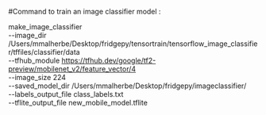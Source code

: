 #Command to train an image classifier model : 

make_image_classifier \
  --image_dir /Users/mmalherbe/Desktop/fridgepy/tensortrain/tensorflow_image_classifier/tffiles/classifier/data \
  --tfhub_module https://tfhub.dev/google/tf2-preview/mobilenet_v2/feature_vector/4 \
  --image_size 224 \
  --saved_model_dir /Users/mmalherbe/Desktop/fridgepy/imageclassifier/ \
  --labels_output_file class_labels.txt \
  --tflite_output_file new_mobile_model.tflite

